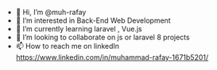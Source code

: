 - 👋 Hi, I’m @muh-rafay
- 👀 I’m interested in Back-End Web Development
- 🌱 I’m currently learning laravel , Vue.js
- 💞️ I’m looking to collaborate on js or laravel 8 projects
- 📫 How to reach me on linkedIn https://www.linkedin.com/in/muhammad-rafay-1671b5201/

<!---
muh-rafay/muh-rafay is a ✨ special ✨ repository because its `README.md` (this file) appears on your GitHub profile.
You can click the Preview link to take a look at your changes.
--->
